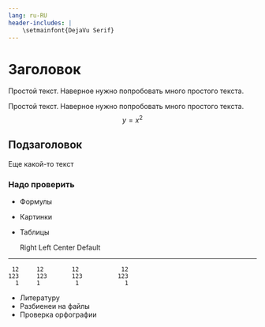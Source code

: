 ```yaml
---
lang: ru-RU
header-includes: |
    \setmainfont{DejaVu Serif}
---
```



# Заголовок

Простой текст. Наверное нужно попробовать много простого текста.

Простой текст. Наверное нужно попробовать много простого текста. $$ y = x^2 $$

## Подзаголовок

Еще какой-то текст

### Надо проверить 

- Формулы 

- Картинки
- Таблицы

  Right     Left     Center     Default
-------     ------ ----------   -------
     12     12        12            12
    123     123       123          123
      1     1          1             1

- Литературу
- Разбиенеи на файлы
- Проверка орфографии